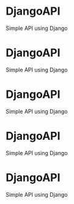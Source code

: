 # DjangoAPI
Simple API using Django
# DjangoAPI
Simple API using Django
# DjangoAPI
Simple API using Django
# DjangoAPI
Simple API using Django
# DjangoAPI
Simple API using Django
